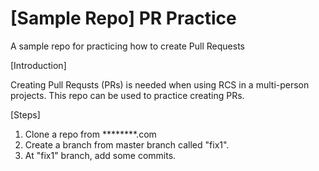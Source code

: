 # [Sample Repo] PR Practice
A sample repo for practicing how to create Pull Requests

[Introduction]

Creating Pull Requsts (PRs) is needed when using RCS in a multi-person projects. 
This repo can be used to practice creating PRs.

[Steps]
1. Clone a repo from ********.com
2. Create a branch from master branch called "fix1".
3. At "fix1" branch, add some commits.


